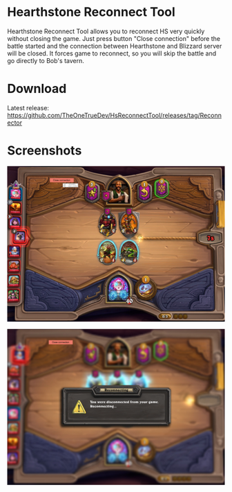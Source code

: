 # Hearthstone Reconnect Tool

Hearthstone Reconnect Tool allows you to reconnect HS very quickly without closing the game. Just press button "Close connection" before the battle started and the connection between Hearthstone and Blizzard server will be closed. It forces game to reconnect, so you will skip the battle and go directly to Bob's tavern.

# Download
Latest release: https://github.com/TheOneTrueDev/HsReconnectTool/releases/tag/Reconnector


# Screenshots
<p align="center"><img src="/images/floating_button.jpg" alt="floating" width="600"/></p>
<p align="center"><img src="/images/reconnect.jpg" alt="reconnecting" width="600"/></p>
